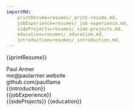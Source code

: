 ```yaml
---
importMd: 
    printResume=resumes/_print-resume.md,
    jobExperience=resumes/_job-experience.md, 
    sideProjects=resumes/_side-projects.md, 
    education=resumes/_education.md,
    introduction=resumes/_introduction.md,
---
```


{{printResume}}

<div class="hide-for-screen">
    <div id="header">
        <section id="name">Paul Armer</section>
        <aside id="email">me@paularmer.website</aside>
        <aside id="github">github.com/paulllama</aside>
    </div>
    <div id="introduction">
        {{introduction}}
    </div>
    <div id="experience">
        <div id="main-column">
            {{jobExperience}}
        </div>
        <div id="side-column">
            {{sideProjects}}
            {{education}}
        </div>
    </div>
</div>
